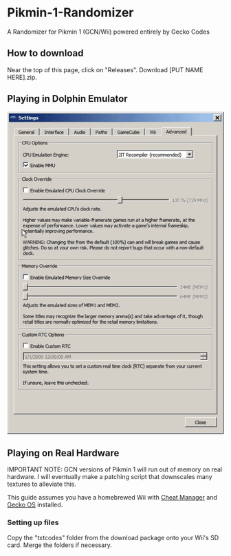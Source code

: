 # Pikmin-1-Randomizer
A Randomizer for Pikmin 1 (GCN/Wii) powered entirely by Gecko Codes

## How to download
Near the top of this page, click on "Releases".  Download [PUT NAME HERE].zip.

## Playing in Dolphin Emulator
![Screenshot](https://raw.githubusercontent.com/Minty-Meeo/Pikmin-1-Randomizer/master/docs/Extendo-RAM-tuto.gif)

## Playing on Real Hardware
IMPORTANT NOTE: GCN versions of Pikmin 1 will run out of memory on real hardware.  I will eventually make a patching script that downscales many textures to alleviate this.

This guide assumes you have a homebrewed Wii with [Cheat Manager](https://wiibrew.org/wiki/CheatManager) and [Gecko OS](https://wiibrew.org/wiki/Gecko_OS) installed. 

### Setting up files
Copy the "txtcodes" folder from the download package onto your Wii's SD card.  Merge the folders if necessary.
